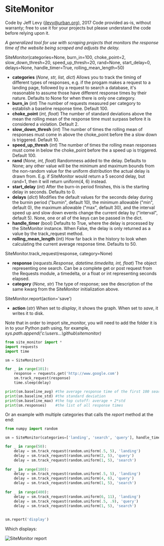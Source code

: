 # SiteMonitor

Code by Jeff Levy (jlevy@urban.org), 2017
Code provided as-is, without warranty; free to use it for your projects but please understand the code before relying upon it.

*A generalized tool for use with scraping projects that monitors the response time of the website being scraped and adjusts the delay.*

SiteMonitor(categories=None, burn_in=100, choke_point=2, slow_down_thresh=20, speed_up_thresh=20, rand=None, start_delay=0, delays=None, handle_timer=True, rolling_mean_length=50)
  - **categories** (*None, str, list, dict*) Allows you to track the timing of different types of responses, e.g. if the progam makes a request to a landing page, followed by a request to search a database, it's reasonable to assume those have different response times by their nature.  Defaults to None for when there is only one category.
  - **burn_in** (*int*) The number of requests measured per category to establish a baseline response time.  Default 100.
  - **choke_point** (*int, float*) The number of standard deviations above the mean the rolling mean of the response time must surpass before it is considered a violation.  Default 2.
  - **slow_down_thresh** (*int*) The number of times the rolling mean of responses must come in above the choke_point before the a slow down is triggered.  Default 10.
  - **speed_up_thresh** (*int*) The number of times the rolling mean responses must come in below the choke_point before the a speed up is triggered.  Default 100.
  - **rand** (*None, int, float*) Randomness added to the delay.  Defaults to None; any other value will be the minimum and maximum bounds from the non-random value for the uniform distribution the actual delay is drawn from.  E.g. if SiteMonitor would return a 5 second delay, but rand=1, then it will return uniform(4, 6) instead.
  - **start_delay** (*int*) After the burn-in period finishes, this is the starting delay in seconds.  Defaults to 0.
  - **delays** (*dict*) Modifies the default values for the seconds delay during the burnin period ("burnin", default 10), the minimum allowable ("min", default 0), the maximum allowable ("max", default 30), and the interval speed up and slow down events change the current delay by ("interval", default 5).  None, one or all of the keys can be passed in the dict.
  - **handle_timer** (bool) Defaults to True, where the delay is processed by the SiteMonitor instance.  When False, the delay is only returned as a value by the track_request method.
  - **rolling_mean_length** (int) How far back in the history to look when calculating the current average response time.  Defaults to 50.
  
SiteMonitor.track_request(response, category=None)
  - **response** (*requests.Response, datetime.timedelta, int, float*) The object representing one search.  Can be a complete get or post request from the Requests module, a timedelta, or a float or int representing seconds elapsed.
  - **category** (*None, str*) The type of response; see the description of the same kwarg from the SiteMonitor initialization above.

SiteMonitor.report(action='save')
  - **action** (*str*) When set to *display*, it shows the graph.  When set to *save*, it writes it to disk.

Note that in order to import site_monitor, you will need to add the folder it is in to your Python path using, for example, *sys.path.append('c:\users\...\github\sitemonitor\)*
  
```python
from site_monitor import *
import requests
import time

sm = SiteMonitor()

for _ in range(101):
	response = requests.get('http://www.google.com')
	sm.track_request(response)
	time.sleep(delay)

print(sm.baseline_avg) #the average response time of the first 100 searches
print(sm.baseline_std) #the standard deviation
print(sm.baseline_max) #the top cutoff: average + 2*std
print(sm.responses)    #the list of all response times
```

Or an example with multiple categories that calls the *report* method at the end:

```python
from numpy import random

sm = SiteMonitor(categories=['landing', 'search', 'query'], handle_timer=False)

for _ in range(50):
    delay = sm.track_request(random.uniform(.5, 5), 'landing')
    delay = sm.track_request(random.uniform(2, 5), 'query')
    delay = sm.track_request(random.uniform(1, 5), 'search')
   
for _ in range(100):
    delay = sm.track_request(random.uniform(.5, 5), 'landing')
    delay = sm.track_request(random.uniform(4, 6), 'query')
    delay = sm.track_request(random.uniform(1, 5), 'search')
	
for _ in range(400):
    delay = sm.track_request(random.uniform(6, 11), 'landing')
    delay = sm.track_request(random.uniform(.5, .9), 'query')
    delay = sm.track_request(random.uniform(1, 5), 'search')
	
	
sm.report('display')
```

Which displays:

![SiteMonitor report](https://user-images.githubusercontent.com/5167516/47364166-e9e24400-d6d8-11e8-8ee1-e5f65fec8bac.png)
